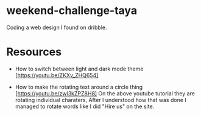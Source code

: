 # weekend-challenge-taya
Coding a web design I found on dribble.

# Resources

- How to switch between light and dark mode theme [https://youtu.be/ZKXv_ZHQ654]

- How to make the rotating text around a circle thing
  [https://youtu.be/zwl3kZPZ8H8]
  On the above youtube tutorial they are rotating individual charaters, After I understood how that was done I managed to rotate words like I did "Hire us" on the site.
